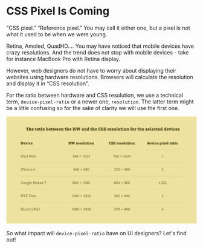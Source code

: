 CSS Pixel Is Coming
===================

"CSS pixel.” “Reference pixel.” You may call it either one, but a pixel is not
what it used to be when we were young.

Retina, Amoled, QuadHD…. You may have noticed that mobile devices have crazy
resolutions. And the trend does not stop with mobile devices - take for instance
MacBook Pro with Retina display.

However, web designers do not have to worry about displaying their websites
using hardware resolutions. Browsers will calculate the resolution and display
it in “CSS resolution”.

For the ratio between hardware and CSS resolution, we use a technical term,
`device-pixel-ratio` or a newer one, `resolution`. The latter term might be a
little confusing so for the sake of clarity we will use the first one.

![HW to CSS resolution ratio of selected devices](dist/images/original/hw-css-pixely-tabulka.jpg)

So what impact will `device-pixel-ratio` have on UI designers? Let's find out!
